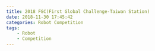 ```yaml
---
title: 2018 FGC(First Global Challenge-Taiwan Station)
date: 2018-11-30 17:45:42
categories: Robot Competition
tags:
    - Robot
    - Competition
---
```

